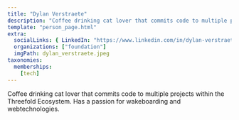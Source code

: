 ```yaml
---
title: "Dylan Verstraete"
description: "Coffee drinking cat lover that commits code to multiple projects within the Threefold Ecosystem."
template: "person_page.html"
extra:
  socialLinks: { LinkedIn: "https://www.linkedin.com/in/dylan-verstraete-229539a4/" }
  organizations: ["foundation"]
  imgPath: dylan_verstraete.jpeg
taxonomies:
  memberships:
    [tech]
---
```


Coffee drinking cat lover that commits code to multiple projects within the Threefold Ecosystem. Has a passion for wakeboarding and webtechnologies.